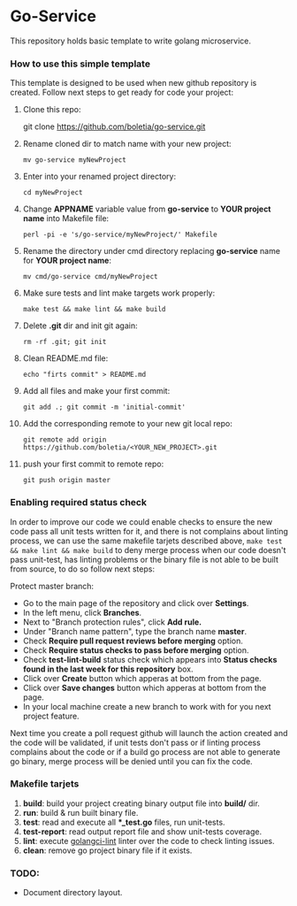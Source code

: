 # Go-Service

This repository holds basic template to write golang microservice.

### How to use this simple template

This template is designed to be used when new github repository is created. Follow next steps to get ready for code your project:

1. Clone this repo:

   git clone https://github.com/boletia/go-service.git

2. Rename cloned dir to match name with your new project:

   `mv go-service myNewProject`

3. Enter into your renamed project directory:

   `cd myNewProject`

4. Change **APPNAME** variable value from **go-service** to **YOUR project name** into Makefile file:

   `perl -pi -e 's/go-service/myNewProject/' Makefile`

5. Rename the directory under cmd directory replacing **go-service** name for **YOUR project name**:

   `mv cmd/go-service cmd/myNewProject`

6. Make sure tests and lint make targets work properly:

   `make test && make lint && make build`

7. Delete **.git** dir and init git again:

   `rm -rf .git; git init`

8. Clean README.md file:

   `echo "firts commit" > README.md`

9. Add all files and make your first commit:

   `git add .; git commit -m 'initial-commit'`

10. Add the corresponding remote to your new git local repo:

    `git remote add origin https://github.com/boletia/<YOUR_NEW_PROJECT>.git`

11. push your first commit to remote repo:

    `git push origin master`



### Enabling required status check

In order to improve our code we could enable checks to ensure the new code pass all unit tests written for it, and there is not complains about linting process, we can use the same makefile tarjets described above, `make test && make lint && make build` to deny merge process when our code doesn't pass unit-test, has linting problems or the binary file is not able to be built from source, to do so follow next steps:

Protect master branch:

- Go to the main page of the repository and click over **Settings**.
- In the left menu, click **Branches**.
- Next to "Branch protection rules", click **Add rule.**
- Under "Branch name pattern", type the branch name **master**.
- Check **Require pull request reviews before merging** option.
- Check **Require status checks to pass before merging** option.
- Check **test-lint-build** status check which appears into **Status checks found in the last week for this repository** box.
- Click over **Create** button which apperas at bottom from the page.
- Click over **Save changes** button which apperas at bottom from the page.
- In your local machine create a new branch to work with for you next project feature.



Next time you create a poll request github will launch the action created and the code will be validated, if unit tests don't pass or if linting process complains about the code or if a build go process are not able to generate go binary, merge process will be denied until you can fix the code.



### Makefile tarjets

1. **build**: build your project creating binary output file into **build/** dir.
2. **run**: build & run built binary file.
3. **test**: read and execute all **\*_test.go** files, run unit-tests.
4. **test-report**: read output report file and show unit-tests coverage.
5. **lint**: execute [golangci-lint](https://github.com/golangci/golangci-lint) linter over the code to check linting issues.
6. **clean**: remove go project binary file if it exists.



### TODO:

- Document directory layout.

  

  